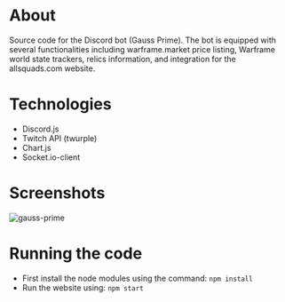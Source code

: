 # About
Source code for the Discord bot (Gauss Prime). The bot is equipped with several functionalities including warframe.market price listing, Warframe world state trackers, relics information, and integration for the allsquads.com website.

# Technologies
- Discord.js
- Twitch API (twurple)
- Chart.js
- Socket.io-client

# Screenshots
![gauss-prime](https://github.com/shaheer1642/relic-bot-ds/assets/90972275/927ea62e-8191-4967-8531-efc2fa404807)

# Running the code
- First install the node modules using the command: `npm install`
- Run the website using: `npm start`
